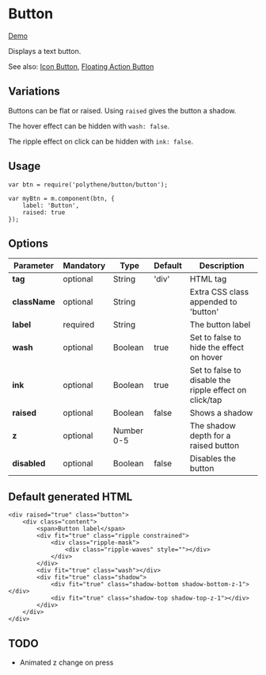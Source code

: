 # Button

<a class="btn-demo" href="http://arthurclemens.github.io/Polythene-Examples/button.html">Demo</a>

Displays a text button.

See also: [Icon Button](#icon-button), [Floating Action Button](#fab)


## Variations

Buttons can be flat or raised. Using `raised` gives the button a shadow.

The hover effect can be hidden with `wash: false`.

The ripple effect on click can be hidden with `ink: false`.


## Usage

	var btn = require('polythene/button/button');

	var myBtn = m.component(btn, {
		label: 'Button',
		raised: true
	});


## Options

| **Parameter** |  **Mandatory** | **Type** | **Default** | **Description** |
| ------------- | -------------- | -------- | ----------- | --------------- |
| **tag** | optional | String | 'div' | HTML tag |
| **className** | optional | String |  | Extra CSS class appended to 'button' |
| **label** | required | String | | The button label |
| **wash** | optional | Boolean | true | Set to false to hide the effect on hover |
| **ink** | optional | Boolean | true | Set to false to disable the ripple effect on click/tap |
| **raised** | optional | Boolean | false | Shows a shadow |
| **z** | optional | Number 0-5 | | The shadow depth for a raised button |
| **disabled** | optional | Boolean | false | Disables the button |


## Default generated HTML

	<div raised="true" class="button">
		<div class="content">
			<span>Button label</span>
			<div fit="true" class="ripple constrained">
				<div class="ripple-mask">
					<div class="ripple-waves" style=""></div>
				</div>
			</div>
			<div fit="true" class="wash"></div>
			<div fit="true" class="shadow">
				<div fit="true" class="shadow-bottom shadow-bottom-z-1"></div>
				<div fit="true" class="shadow-top shadow-top-z-1"></div>
			</div>
		</div>
	</div>
	

## TODO

* Animated z change on press

